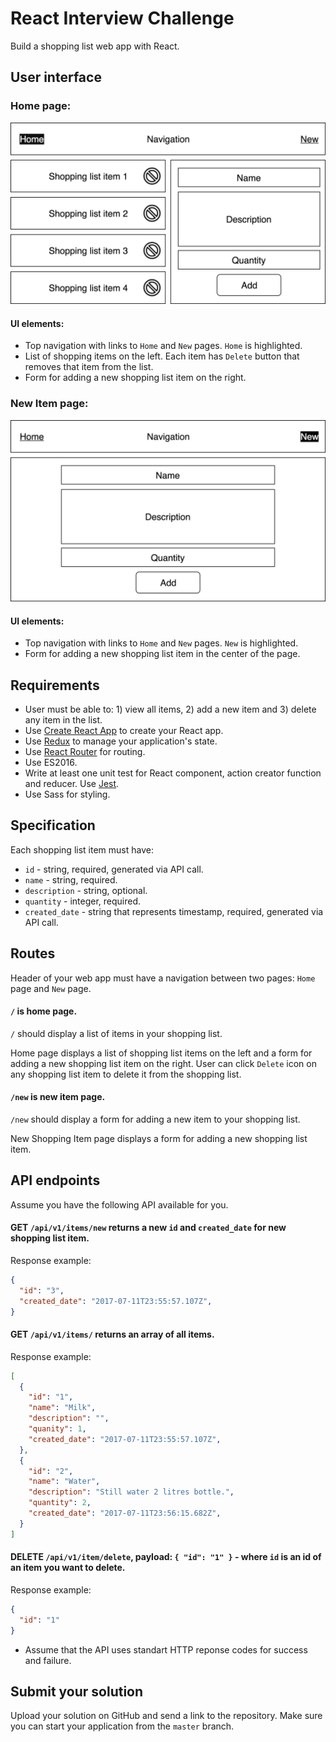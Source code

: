 # React Interview Challenge

Build a shopping list web app with React.

## User interface

### Home page:

![Web app UI mockup for home page](ReactInterviewWebAppUIMockup_HomePage.png)

#### UI elements:
+ Top navigation with links to `Home` and `New` pages. `Home` is highlighted.
+ List of shopping items on the left. Each item has `Delete` button that removes that item from the list.
+ Form for adding a new shopping list item on the right.

### New Item page:

![Web app UI mockup for new item page](ReactInterviewWebAppUIMockup_NewPage.png)

#### UI elements:
+ Top navigation with links to `Home` and `New` pages. `New` is highlighted.
+ Form for adding a new shopping list item in the center of the page.

## Requirements

+ User must be able to: 1) view all items, 2) add a new item and 3) delete any item in the list.
+ Use [Create React App](https://github.com/facebookincubator/create-react-app) to create your React app.
+ Use [Redux](http://redux.js.org/docs/introduction/) to manage your application's state.
+ Use [React Router](https://reacttraining.com/react-router/) for routing.
+ Use ES2016.
+ Write at least one unit test for React component, action creator function and reducer. Use [Jest](https://facebook.github.io/jest/).
+ Use Sass for styling.

## Specification

Each shopping list item must have:
+ `id` - string, required, generated via API call.
+ `name` - string, required.
+ `description` - string, optional.
+ `quantity` - integer, required.
+ `created_date` - string that represents timestamp, required, generated via API call.

## Routes

Header of your web app must have a navigation between two pages: `Home` page and `New` page.

#### `/` is home page.

`/` should display a list of items in your shopping list.

Home page displays a list of shopping list items on the left and a form for adding a new shopping list item on the right. User can click `Delete` icon on any shopping list item to delete it from the shopping list.

#### `/new` is new item page.

`/new` should display a form for adding a new item to your shopping list.

New Shopping Item page displays a form for adding a new shopping list item.

## API endpoints

Assume you have the following API available for you.

#### GET `/api/v1/items/new` returns a new `id` and `created_date` for new shopping list item.

Response example:

```json
{
  "id": "3",
  "created_date": "2017-07-11T23:55:57.107Z",
}
```

#### GET `/api/v1/items/` returns an array of all items.

Response example:

```json
[
  {
    "id": "1",
    "name": "Milk",
    "description": "",
    "quanity": 1,
    "created_date": "2017-07-11T23:55:57.107Z",
  },
  {
    "id": "2",
    "name": "Water",
    "description": "Still water 2 litres bottle.",
    "quantity": 2,
    "created_date": "2017-07-11T23:56:15.682Z",
  }
]
```

#### DELETE `/api/v1/item/delete`, payload: `{ "id": "1" }` - where `id` is an id of an item you want to delete.

Response example:

```json
{
  "id": "1"
}
```

+ Assume that the API uses standart HTTP reponse codes for success and failure.

## Submit your solution

Upload your solution on GitHub and send a link to the repository. Make sure you can start your application from the `master` branch.
